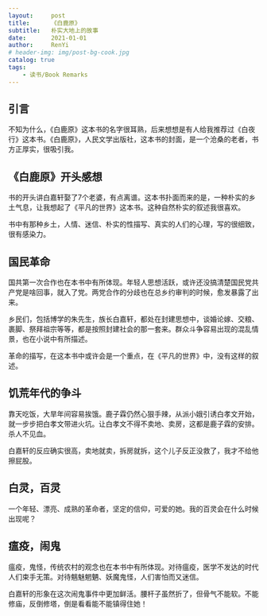 ```yaml
---
layout:     post
title:      《白鹿原》
subtitle:   朴实大地上的故事
date:       2021-01-01
author:     RenYi
# header-img: img/post-bg-cook.jpg
catalog: true
tags:
    - 读书/Book Remarks
---
```


## 引言

不知为什么，《白鹿原》这本书的名字很耳熟，后来想想是有人给我推荐过《白夜行》这本书。《白鹿原》，人民文学出版社，这本书的封面，是一个沧桑的老者，书方正厚实，很吸引我。



## 《白鹿原》开头感想

书的开头讲白嘉轩娶了7个老婆，有点离谱。这本书扑面而来的是，一种朴实的乡土气息，让我想起了《平凡的世界》这本书。这种自然朴实的叙述我很喜欢。



书中有那种乡土，人情、迷信、朴实的性描写、真实的人们的心理，写的很细致，很有感染力。



## 国民革命

国共第一次合作也在本书中有所体现。年轻人思想活跃，或许还没搞清楚国民党共产党是啥回事，就入了党。两党合作的分歧也在总乡约审判的时候，愈发暴露了出来。



乡民们，包括博学的朱先生，族长白嘉轩，都处在封建思想中，谈婚论嫁、交粮、裹脚、祭拜祖宗等等，都是按照封建社会的那一套来。群众斗争容易出现的混乱情景，也在小说中有所描述。



革命的描写，在这本书中或许会是一个重点，在《平凡的世界》中，没有这样的叙述。



## 饥荒年代的争斗

靠天吃饭，大旱年间容易挨饿。鹿子霖仍然心狠手辣，从派小娥引诱白孝文开始，就一步步把白孝文带进火坑。让白孝文不得不卖地、卖房，这都是鹿子霖的安排。杀人不见血。



白嘉轩的反应确实很高，卖地就卖，拆房就拆，这个儿子反正没救了，我才不给他擦屁股。



## 白灵，百灵

一个年轻、漂亮、成熟的革命者，坚定的信仰，可爱的她。我的百灵会在什么时候出现呢？



## 瘟疫，闹鬼

瘟疫，鬼怪，传统农村的观念也在本书中有所体现。对待瘟疫，医学不发达的时代人们束手无策。对待魑魅魍魉、妖魔鬼怪，人们害怕而又迷信。



白嘉轩的形象在这次闹鬼事件中更加鲜活。腰杆子虽然折了，但骨气不能软。不能修庙，反倒修塔，倒是看看能不能镇得住她！